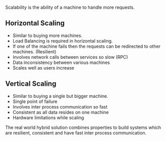 Scalability is the ability of a machine to handle more requests.

## Horizontal Scaling

- Similar to buying more machines.
- Load Balancing is required in horizontal scaling.
- If one of the machine fails then the requests can be redirected to other machines. (Resilient)
- Involves network calls between services so slow (RPC)
- Data inconsistency between various machines
- Scales well as users increase

## Vertical Scaling

- Similar to buying a single but bigger machine.
- Single point of failure
- Involves inter process communication so fast
- Consistent as all data resides on one machine
- Hardware limitations while scaling

The real world hybrid solution combines properties to build systems which are resilient, consistent and have fast inter process communication.
